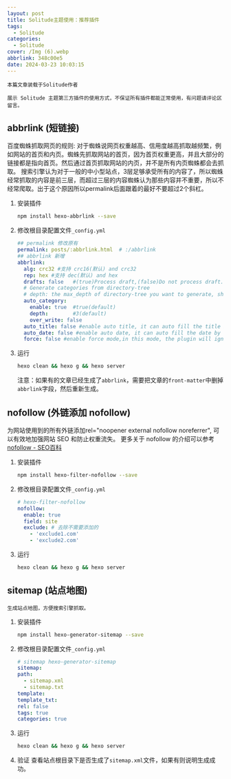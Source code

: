 ```yaml
---
layout: post
title: Solitude主题使用：推荐插件
tags:
  - Solitude
categories:
  - Solitude
cover: /Img (6).webp
abbrlink: 348c00e5
date: 2024-03-23 10:03:15
---
```

```本篇文章装载于Solitude作者```

```展示 Solitude 主题第三方插件的使用方式，不保证所有插件都能正常使用，有问题请评论区留言。```


## abbrlink (短链接)


百度蜘蛛抓取网页的规则:
对于蜘蛛说网页权重越高、信用度越高抓取越频繁，例如网站的首页和内页。蜘蛛先抓取网站的首页，因为首页权重更高，并且大部分的链接都是指向首页。然后通过首页抓取网站的内页，并不是所有内页蜘蛛都会去抓取。
搜索引擎认为对于一般的中小型站点，3层足够承受所有的内容了，所以蜘蛛经常抓取的内容是前三层，而超过三层的内容蜘蛛认为那些内容并不重要，所以不经常爬取。出于这个原因所以permalink后面跟着的最好不要超过2个斜杠。


1. 安装插件
    ```bash
    npm install hexo-abbrlink --save
    ```
2. 修改根目录配置文件`_config.yml`
    ```yaml
    ## permalink 修改原有
    permalink: posts/:abbrlink.html  # :/abbrlink
    ## abbrlink 新增
    abbrlink:
      alg: crc32 #支持 crc16(默认) and crc32
      rep: hex #支持 dec(默认) and hex
      drafts: false   #(true)Process draft,(false)Do not process draft. false(default) 
      # Generate categories from directory-tree
      # depth: the max_depth of directory-tree you want to generate, should > 0
      auto_category:
        enable: true  #true(default)
        depth:        #3(default)
        over_write: false
      auto_title: false #enable auto title, it can auto fill the title by path
      auto_date: false #enable auto date, it can auto fill the date by time today
      force: false #enable force mode,in this mode, the plugin will ignore the cache, and calc the abbrlink for every post even it already had abbrlink. This only updates abbrlink rather than other front variables.
    ```
3. 运行
    ```bash
    hexo clean && hexo g && hexo server
    ```
   
   注意：如果有的文章已经生成了`abbrlink`，需要把文章的`front-matter`中删掉`abbrlink`字段，然后重新生成。
  

## nofollow (外链添加 nofollow)



为网站使用到的所有外链添加rel="noopener external nofollow noreferrer", 可以有效地加强网站 SEO 和防止权重流失。
更多关于 nofollow 的介绍可以参考 [nofollow - SEO百科](https://baike.baidu.com/item/Nofollow/2410595?fr=ge_ala)


1. 安装插件
    ```bash
    npm install hexo-filter-nofollow --save
    ```
2. 修改根目录配置文件`_config.yml`
    ```yaml
    # hexo-filter-nofollow
    nofollow:
      enable: true
      field: site
      exclude: # 去除不需要添加的
        - 'exclude1.com'
        - 'exclude2.com'
   ```
3. 运行
    ```bash
    hexo clean && hexo g && hexo server
    ```

## sitemap (站点地图)


```生成站点地图，方便搜索引擎抓取。```



1. 安装插件
    ```bash
    npm install hexo-generator-sitemap --save
    ```
2. 修改根目录配置文件`_config.yml`
    ```yaml
   # sitemap hexo-generator-sitemap
   sitemap:
    path:
      - sitemap.xml
      - sitemap.txt
    template:
    template_txt:
    rel: false
    tags: true
    categories: true
   ```
3. 运行
    ```bash
    hexo clean && hexo g && hexo server
    ```
4. 验证
    查看站点根目录下是否生成了`sitemap.xml`文件，如果有则说明生成成功。